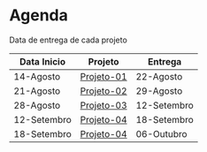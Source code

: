 # Agenda 

Data de entrega de cada projeto

| Data Inicio | Projeto                          | Entrega |
|------------|-------------------------------------|----------|
| 14-Agosto  | [Projeto-01](classes/projeto1/enunciado.md)  | 22-Agosto   |
| 21-Agosto  | [Projeto-02](classes/projeto2/enunciado.md)  | 29-Agosto   |
| 28-Agosto  | [Projeto-03](classes/projeto3/enunciado.md)  | 12-Setembro   |
| 12-Setembro  | [Projeto-04](classes/projeto4/enunciado.md)  | 18-Setembro   |
| 18-Setembro  | [Projeto-04](classes/projeto5/enunciado.md)  | 06-Outubro   |
